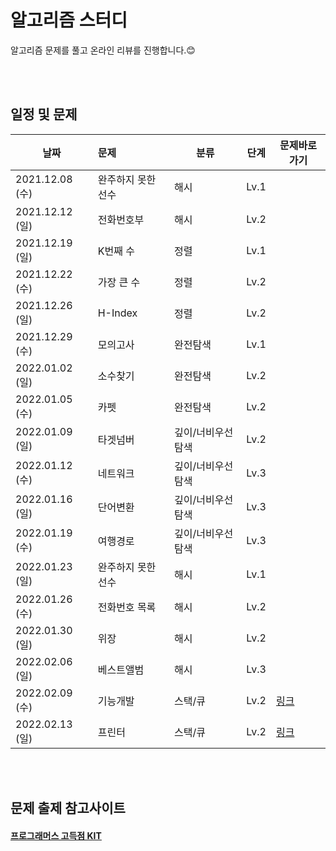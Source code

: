 # 알고리즘 스터디 


알고리즘 문제를 풀고 온라인 리뷰를 진행합니다.😊

</br>
</br>

## 일정 및 문제

| 날짜 | 문제 | 분류 | 단계 | 문제바로가기 |
|---|:--------|-----|------|------|
|2021.12.08 (수) | 완주하지 못한 선수 | 해시 | Lv.1 |  |
|2021.12.12 (일) | 전화번호부 | 해시 | Lv.2 | |
|2021.12.19 (일) | K번째 수 | 정렬 | Lv.1 | |
|2021.12.22 (수) | 가장 큰 수 | 정렬 | Lv.2 |  | 
|2021.12.26 (일) | H-Index | 정렬 | Lv.2 |   |
|2021.12.29 (수) | 모의고사 | 완전탐색 | Lv.1 |  | 
|2022.01.02 (일) | 소수찾기 | 완전탐색 | Lv.2 |  |
|2022.01.05 (수) | 카펫 | 완전탐색 | Lv.2 |  |
|2022.01.09 (일) | 타겟넘버 | 깊이/너비우선탐색 | Lv.2 | | 
|2022.01.12 (수) | 네트워크 | 깊이/너비우선탐색 | Lv.3 |  |
|2022.01.16 (일) | 단어변환 | 깊이/너비우선탐색 | Lv.3 | |
|2022.01.19 (수) | 여행경로 | 깊이/너비우선탐색 | Lv.3 | |
|2022.01.23 (일) | 완주하지 못한 선수 | 해시 | Lv.1 | |
|2022.01.26 (수) | 전화번호 목록 | 해시 | Lv.2 | |
|2022.01.30 (일) | 위장 | 해시 | Lv.2 | |
|2022.02.06 (일) | 베스트앨범 | 해시 | Lv.3 || 
|2022.02.09 (수) | 기능개발 | 스택/큐 | Lv.2 |[링크](https://programmers.co.kr/learn/courses/30/lessons/42586)| 
|2022.02.13 (일) | 프린터 | 스택/큐 | Lv.2 | [링크](https://programmers.co.kr/learn/courses/30/lessons/42587)|


</br>
</br>

## 문제 출제 참고사이트 
#### [프로그래머스 고득점 KIT](https://programmers.co.kr/learn/challenges)





